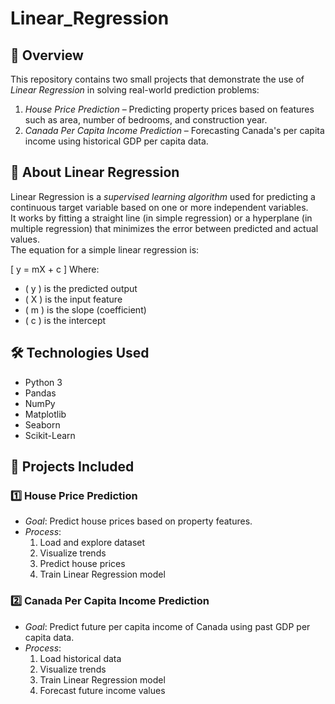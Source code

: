 # Linear_Regression

## 📌 Overview
This repository contains two small projects that demonstrate the use of *Linear Regression* in solving real-world prediction problems:
1. *House Price Prediction* – Predicting property prices based on features such as area, number of bedrooms, and construction year.
2. *Canada Per Capita Income Prediction* – Forecasting Canada's per capita income using historical GDP per capita data.

## 📖 About Linear Regression
Linear Regression is a *supervised learning algorithm* used for predicting a continuous target variable based on one or more independent variables.  
It works by fitting a straight line (in simple regression) or a hyperplane (in multiple regression) that minimizes the error between predicted and actual values.  
The equation for a simple linear regression is:

\[
y = mX + c
\]
Where:
- \( y \) is the predicted output  
- \( X \) is the input feature  
- \( m \) is the slope (coefficient)  
- \( c \) is the intercept

## 🛠 Technologies Used
- Python 3
- Pandas
- NumPy
- Matplotlib
- Seaborn
- Scikit-Learn

## 📂 Projects Included
### 1️⃣ House Price Prediction
- *Goal*: Predict house prices based on property features.
- *Process*:
  1. Load and explore dataset
  2. Visualize trends
  3. Predict house prices
  4. Train Linear Regression model
  

### 2️⃣ Canada Per Capita Income Prediction
- *Goal*: Predict future per capita income of Canada using past GDP per capita data.
- *Process*:
  1. Load historical data
  2. Visualize trends
  3. Train Linear Regression model
  4. Forecast future income values
